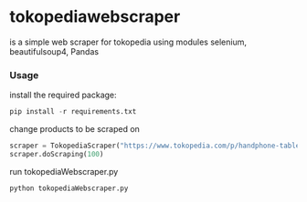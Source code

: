 # tokopediawebscraper

is a simple web scraper for tokopedia using modules selenium, beautifulsoup4, Pandas

### Usage

install the required package:

```python
pip install -r requirements.txt
```

change products to be scraped on

```python
scraper = TokopediaScraper("https://www.tokopedia.com/p/handphone-tablet/handphone?od=5")
scraper.doScraping(100)
```

run tokopediaWebscraper.py

```python
python tokopediaWebscraper.py
```
